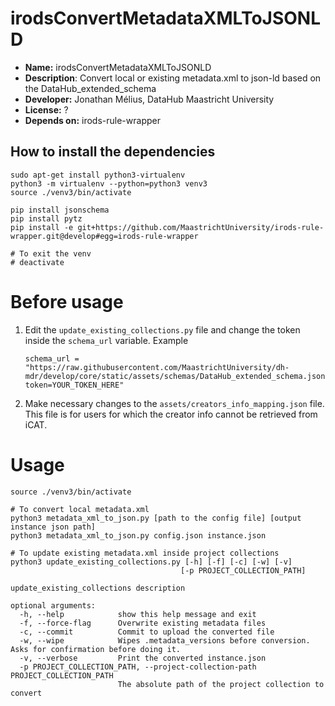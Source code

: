 # irodsConvertMetadataXMLToJSONLD

* **Name:** irodsConvertMetadataXMLToJSONLD
* **Description**: Convert local or existing metadata.xml to json-ld based on the DataHub_extended_schema
* **Developer:** Jonathan Mélius, DataHub Maastricht University
* **License:** ?
* **Depends on:** irods-rule-wrapper

## How to install the dependencies
```
sudo apt-get install python3-virtualenv
python3 -m virtualenv --python=python3 venv3
source ./venv3/bin/activate

pip install jsonschema
pip install pytz
pip install -e git+https://github.com/MaastrichtUniversity/irods-rule-wrapper.git@develop#egg=irods-rule-wrapper

# To exit the venv
# deactivate
```

# Before usage
1. Edit the `update_existing_collections.py` file and change the token inside the `schema_url` variable. Example 
    ```
    schema_url = "https://raw.githubusercontent.com/MaastrichtUniversity/dh-mdr/develop/core/static/assets/schemas/DataHub_extended_schema.json?token=YOUR_TOKEN_HERE"
    ```
1. Make necessary changes to the `assets/creators_info_mapping.json` file. This file is for users for which the creator info cannot be retrieved from iCAT.

# Usage
```
source ./venv3/bin/activate

# To convert local metadata.xml
python3 metadata_xml_to_json.py [path to the config file] [output instance json path]
python3 metadata_xml_to_json.py config.json instance.json

# To update existing metadata.xml inside project collections
python3 update_existing_collections.py [-h] [-f] [-c] [-w] [-v]
                                      [-p PROJECT_COLLECTION_PATH]

update_existing_collections description

optional arguments:
  -h, --help            show this help message and exit
  -f, --force-flag      Overwrite existing metadata files
  -c, --commit          Commit to upload the converted file
  -w, --wipe            Wipes .metadata_versions before conversion. Asks for confirmation before doing it.
  -v, --verbose         Print the converted instance.json
  -p PROJECT_COLLECTION_PATH, --project-collection-path PROJECT_COLLECTION_PATH
                        The absolute path of the project collection to convert
```
